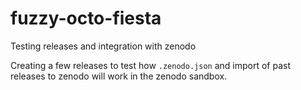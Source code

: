 # fuzzy-octo-fiesta
Testing releases and integration with zenodo

Creating a few releases to test how `.zenodo.json` and import of past releases to zenodo will work in the zenodo sandbox.
